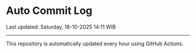 # Auto Commit Log

Last updated: Saturday, 18-10-2025 14:11 WIB

---

This repository is automatically updated every hour using GitHub Actions.
